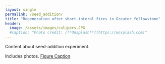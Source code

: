 ```yaml
---
layout: single
permalink: /seed_addition/
title: "Regeneration after short-interal fires in Greater Yellowstone"
header:
  image: /assets/images/calipers.JPG
  #caption: "Photo credit: [**Unsplash**](https://unsplash.com)"
---
```


Content about seed-addition experiment.

Includes photos.
[Figure Caption](/assests/images/gye_map.png)
